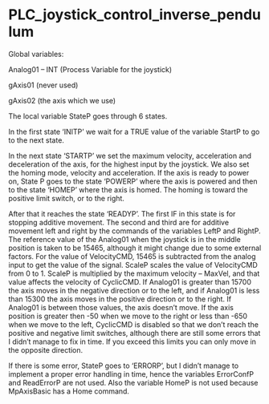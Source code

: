 # PLC_joystick_control_inverse_pendulum

Global variables:

Analog01 – INT (Process Variable for the joystick)

gAxis01 (never used)

gAxis02 (the axis which we use)
  

The local variable StateP goes through 6 states.

In the first state ‘INITP’ we wait for a TRUE value of the variable StartP to go to the next state.

In the next state ‘STARTP’ we set the maximum velocity, acceleration and deceleration of the axis, for the highest input by the joystick. 
We also set the homing mode, velocity and acceleration. 
If the axis is ready to power on, State P goes to the state ‘POWERP’ where the axis is powered and then to the state ‘HOMEP’ where the axis is homed. 
The homing is toward the positive limit switch, or to the right.

After that it reaches the state ‘READYP’. 
The first IF in this state is for stopping additive movement. 
The second and third are for additive movement left and right by the commands of the variables LeftP and RightP.
The reference value of the Analog01 when the joystick is in the middle position is taken to be 15465, although it might change due to some external factors. 
For the value of VelocityCMD, 15465 is subtracted from the analog input to get the value of the signal. 
ScaleP scales the value of VelocityCMD from 0 to 1. 
ScaleP is multiplied by the maximum velocity – MaxVel, and that value affects the velocity of CyclicCMD. 
If Analog01 is greater than 15700 the axis moves in the negative direction or to the left, and if Analog01 is less than 15300 the axis moves in the positive direction or to the right. 
If Analog01 is between those values, the axis doesn’t move. 
If the axis position is greater then -50 when we move to the right or less than -650 when we move to the left, CyclicCMD is disabled so that we don’t reach the positive and negative limit switches, although there are still some errors that I didn’t manage to fix in time. 
If you exceed this limits you can only move in the opposite direction.


If there is some error, StateP goes to ‘ERRORP’, but I didn’t manage to implement a proper error handling in time, hence the variables ErrorConfP and ReadErrorP are not used. 
Also the variable HomeP is not used because MpAxisBasic has a Home command.
